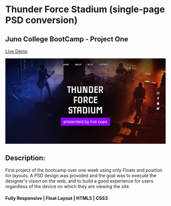 # Thunder Force Stadium (single-page PSD conversion)

## Juno College BootCamp - Project One

[Live Demo](https://mantonionip.github.io/thunder-force-stadium/)

![](assets/screenShot.png)

## Description:
First project of the bootcamp over one week using only Floats and position for layouts. A PSD design was provided and the goal was to execute the designer's vision on the web, and to build a good experience for users regardless of the device on which they are viewing the site.

#### Fully Responsive | Float Layout | HTML5 | CSS3
